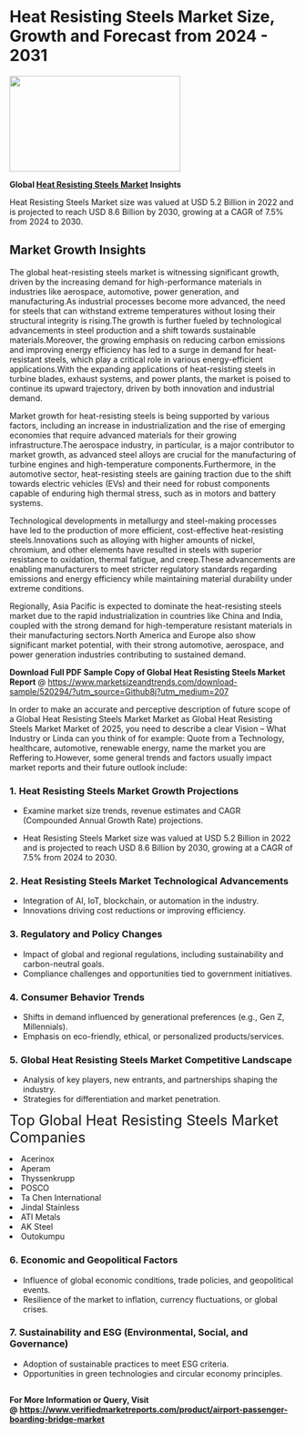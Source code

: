 <H1>Heat Resisting Steels Market Size, Growth and Forecast from 2024 - 2031</H1><img class="aligncenter size-medium wp-image-584254" src="https://thirdeyenews.in/wp-content/uploads/2024/09/Global-Market-Research-300x168.jpeg" alt="" width="300" height="168" /><p><strong>Global&nbsp;<a href="https://www.marketsizeandtrends.com/download-sample/520294/?utm_source=Github8j?utm_medium=207">Heat Resisting Steels Market</a> Insights</strong></p><p>Heat Resisting Steels Market size was valued at USD 5.2 Billion in 2022 and is projected to reach USD 8.6 Billion by 2030, growing at a CAGR of 7.5% from 2024 to 2030.</p><p><h2>Market Growth Insights</h2> <p>The global heat-resisting steels market is witnessing significant growth, driven by the increasing demand for high-performance materials in industries like aerospace, automotive, power generation, and manufacturing.As industrial processes become more advanced, the need for steels that can withstand extreme temperatures without losing their structural integrity is rising.The growth is further fueled by technological advancements in steel production and a shift towards sustainable materials.Moreover, the growing emphasis on reducing carbon emissions and improving energy efficiency has led to a surge in demand for heat-resistant steels, which play a critical role in various energy-efficient applications.With the expanding applications of heat-resisting steels in turbine blades, exhaust systems, and power plants, the market is poised to continue its upward trajectory, driven by both innovation and industrial demand.</p> <p>Market growth for heat-resisting steels is being supported by various factors, including an increase in industrialization and the rise of emerging economies that require advanced materials for their growing infrastructure.The aerospace industry, in particular, is a major contributor to market growth, as advanced steel alloys are crucial for the manufacturing of turbine engines and high-temperature components.Furthermore, in the automotive sector, heat-resisting steels are gaining traction due to the shift towards electric vehicles (EVs) and their need for robust components capable of enduring high thermal stress, such as in motors and battery systems.</p> <p>Technological developments in metallurgy and steel-making processes have led to the production of more efficient, cost-effective heat-resisting steels.Innovations such as alloying with higher amounts of nickel, chromium, and other elements have resulted in steels with superior resistance to oxidation, thermal fatigue, and creep.These advancements are enabling manufacturers to meet stricter regulatory standards regarding emissions and energy efficiency while maintaining material durability under extreme conditions.</p> <p>Regionally, Asia Pacific is expected to dominate the heat-resisting steels market due to the rapid industrialization in countries like China and India, coupled with the strong demand for high-temperature resistant materials in their manufacturing sectors.North America and Europe also show significant market potential, with their strong automotive, aerospace, and power generation industries contributing to sustained demand.</p> <p><span class=""><strong>Download Full PDF Sample Copy of Global Heat Resisting Steels Market Report</strong> @ <a href="https://www.marketsizeandtrends.com/download-sample/520294/?utm_source=Github8j?utm_medium=207" target="_blank">https://www.marketsizeandtrends.com/download-sample/520294/?utm_source=Github8j?utm_medium=207</a></span></p><p>In order to make an accurate and perceptive description of future scope of a Global&nbsp;Heat Resisting Steels Market Market as Global&nbsp;Heat Resisting Steels Market Market of 2025, you need to describe a clear Vision &ndash; What Industry or Linda can you think of for example: Quote from a Technology, healthcare, automotive, renewable energy, name the market you are Reffering to.However, some general trends and factors usually impact market reports and their future outlook include:</p><h3>1.&nbsp;<strong>Heat Resisting Steels Market Growth Projections</strong></h3><ul><li>Examine market size trends, revenue estimates and CAGR (Compounded Annual Growth Rate) projections.</li><li><p>Heat Resisting Steels Market size was valued at USD 5.2 Billion in 2022 and is projected to reach USD 8.6 Billion by 2030, growing at a CAGR of 7.5% from 2024 to 2030.</p></li></ul><h3>2.&nbsp;<strong>Heat Resisting Steels Market Technological Advancements</strong></h3><ul><li>Integration of AI, IoT, blockchain, or automation in the industry.</li><li>Innovations driving cost reductions or improving efficiency.</li></ul><h3>3.&nbsp;<strong>Regulatory and Policy Changes</strong></h3><ul><li>Impact of global and regional regulations, including sustainability and carbon-neutral goals.</li><li>Compliance challenges and opportunities tied to government initiatives.</li></ul><h3>4.&nbsp;<strong>Consumer Behavior Trends</strong></h3><ul><li>Shifts in demand influenced by generational preferences (e.g., Gen Z, Millennials).</li><li>Emphasis on eco-friendly, ethical, or personalized products/services.</li></ul><h3>5.&nbsp;<strong>Global Heat Resisting Steels Market Competitive Landscape</strong></h3><ul><li>Analysis of key players, new entrants, and partnerships shaping the industry.</li><li>Strategies for differentiation and market penetration.</li></ul><p data-pm-slice="1 1 []"><span style="color: inherit; font-family: inherit; font-size: 25px;">Top Global Heat Resisting Steels Market Companies</span></p><div class="" data-test-id=""><p><li>Acerinox</li><li> Aperam</li><li> Thyssenkrupp</li><li> POSCO</li><li> Ta Chen International</li><li> Jindal Stainless</li><li> ATI Metals</li><li> AK Steel</li><li> Outokumpu</li></p></div><h3>6.&nbsp;<strong>Economic and Geopolitical Factors</strong></h3><ul><li>Influence of global economic conditions, trade policies, and geopolitical events.</li><li>Resilience of the market to inflation, currency fluctuations, or global crises.</li></ul><h3>7.&nbsp;<strong>Sustainability and ESG (Environmental, Social, and Governance)</strong></h3><ul><li>Adoption of sustainable practices to meet ESG criteria.</li><li>Opportunities in green technologies and circular economy principles.</li></ul><h2><strong style="font-size: 14px;">For More Information or Query, Visit @&nbsp;</strong><a style="background-color: #ffffff; font-size: 14px;" href="https://www.marketsizeandtrends.com/report/heat-resisting-steels-market/" target="_blank">https://www.verifiedmarketreports.com/product/airport-passenger-boarding-bridge-market</a></h2>
